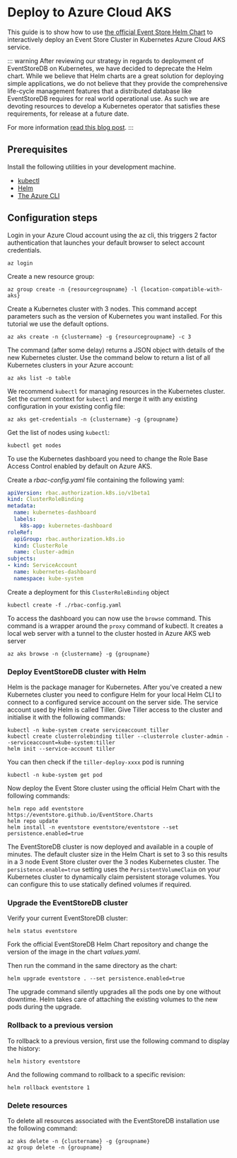 # Deploy to Azure Cloud AKS

This guide is to show how to use [the official Event Store Helm Chart](https://github.com/EventStore/EventStore.Charts) to interactively deploy an Event Store Cluster in Kubernetes Azure Cloud AKS service.

::: warning
After reviewing our strategy in regards to deployment of EventStoreDB on Kubernetes, we have decided to deprecate the Helm chart. While we believe that Helm charts are a great solution for deploying simple applications, we do not believe that they provide the comprehensive life-cycle management features that a distributed database like EventStoreDB requires for real world operational use. As such we are devoting resources to develop a Kubernetes operator that satisfies these requirements, for release at a future date.

For more information [read this blog post](https://eventstore.com/blog/event-store-on-kubernetes/).
:::

## Prerequisites

Install the following utilities in your development machine.

- [kubectl](https://kubernetes.io/docs/tasks/tools/install-kubectl)
- [Helm](https://github.com/helm/helm/releases)
- [The Azure CLI](https://docs.microsoft.com/en-us/cli/azure/install-azure-cli?view=azure-cli-latest)

## Configuration steps

Login in your Azure Cloud account using the az cli, this triggers 2 factor authentication that launches your default browser to select account credentials.

```shell
az login
```

Create a new resource group:

```shell
az group create -n {resourcegroupname} -l {location-compatible-with-aks}
```

Create a Kubernetes cluster with 3 nodes. This command accept parameters such as the version of Kubernetes you want installed. For this tutorial we use the default options.

```shell
az aks create -n {clustername} -g {resourcegroupname} -c 3
```

The command (after some delay) returns a JSON object with details of the new Kubernetes cluster. Use the command below to return a list of all Kubernetes clusters in your Azure account:

```shell
az aks list -o table
```

We recommend `kubectl` for managing resources in the Kubernetes cluster. Set the current context for `kubectl` and merge it with any existing configuration in your existing config file:

```shell
az aks get-credentials -n {clustername} -g {groupname}
```

Get the list of nodes using `kubectl`:

```shell
kubectl get nodes
```

To use the Kubernetes dashboard you need to change the Role Base Access Control enabled by default on Azure AKS.

Create a _rbac-config.yaml_ file containing the following yaml:

```yaml
apiVersion: rbac.authorization.k8s.io/v1beta1
kind: ClusterRoleBinding
metadata:
  name: kubernetes-dashboard
  labels:
    k8s-app: kubernetes-dashboard
roleRef:
  apiGroup: rbac.authorization.k8s.io
  kind: ClusterRole
  name: cluster-admin
subjects:
- kind: ServiceAccount
  name: kubernetes-dashboard
  namespace: kube-system
```

Create a deployment for this `ClusterRoleBinding` object

```shell
kubectl create -f ./rbac-config.yaml
```

To access the dashboard you can now use the `browse` command. This command is a wrapper around the `proxy` command of kubectl. It creates a local web server with a tunnel to the cluster hosted in Azure AKS web server

```shell
az aks browse -n {clustername} -g {groupname}
```

### Deploy EventStoreDB cluster with Helm

Helm is the package manager for Kubernetes. After you've created a new Kubernetes cluster you need to configure Helm for your local Helm CLI to connect to a configured service account on the server side. The service account used by Helm is called Tiller. Give Tiller access to the cluster and initialise it with the following commands:

```shell
kubectl -n kube-system create serviceaccount tiller
kubectl create clusterrolebinding tiller --clusterrole cluster-admin --serviceaccount=kube-system:tiller
helm init --service-account tiller
```

You can then check if the `tiller-deploy-xxxx` pod is running

```shell
kubectl -n kube-system get pod
```

Now deploy the Event Store cluster using the official Helm Chart with the following commands:

```shell
helm repo add eventstore https://eventstore.github.io/EventStore.Charts
helm repo update
helm install -n eventstore eventstore/eventstore --set persistence.enabled=true
```

The EventStoreDB cluster is now deployed and available in a couple of minutes. The default cluster size in the Helm Chart is set to 3 so this results in a 3 node Event Store cluster over the 3 nodes Kubernetes cluster. The `persistence.enable=true` setting uses the `PersistentVolumeClaim` on your Kubernetes cluster to dynamically claim persistent storage volumes. You can configure this to use statically defined volumes if required.

### Upgrade the EventStoreDB cluster

Verify your current EventStoreDB cluster:

```shell
helm status eventstore
```

Fork the official EventStoreDB Helm Chart repository and change the version of the image in the chart _values.yaml_.

Then run the command in the same directory as the chart:

```shell
helm upgrade eventstore . --set persistence.enabled=true
```

The upgrade command silently upgrades all the pods one by one
without downtime. Helm takes care of attaching the existing volumes to the new pods during the upgrade.

### Rollback to a previous version

To rollback to a previous version, first use the following command to display the history:

```shell
helm history eventstore
```

And the following command to rollback to a specific revision:

```shell
helm rollback eventstore 1
```

### Delete resources

To delete all resources associated with the EventStoreDB installation use the following command:

```shell
az aks delete -n {clustername} -g {groupname}
az group delete -n {groupname}
```
